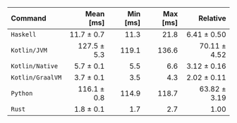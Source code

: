 | Command | Mean [ms] | Min [ms] | Max [ms] | Relative |
|:---|---:|---:|---:|---:|
| `Haskell` | 11.7 ± 0.7 | 11.3 | 21.8 | 6.41 ± 0.50 |
| `Kotlin/JVM` | 127.5 ± 5.3 | 119.1 | 136.6 | 70.11 ± 4.52 |
| `Kotlin/Native` | 5.7 ± 0.1 | 5.5 | 6.6 | 3.12 ± 0.16 |
| `Kotlin/GraalVM` | 3.7 ± 0.1 | 3.5 | 4.3 | 2.02 ± 0.11 |
| `Python` | 116.1 ± 0.8 | 114.9 | 118.7 | 63.82 ± 3.19 |
| `Rust` | 1.8 ± 0.1 | 1.7 | 2.7 | 1.00 |
